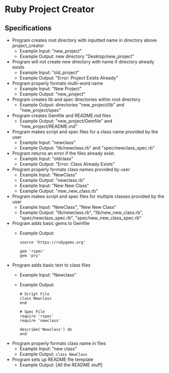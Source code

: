 # Ruby Project Creator

## Specifications

* Program creates root directory with inputted name in directory above project_creator
  * Example Input: "new_project"
  * Example Output: new directory "Desktop/new_project"
* Program will not create new directory with name if directory already exists
  * Example Input: "old_project"
  * Example Output: "Error: Project Exists Already"
* Program properly formats multi-word name
  * Example Input: "New Project"
  * Example Output: "new_project"
* Program creates lib and spec directories within root directory
  * Example Output: directories "new_project/lib" and "new_project/spec"
* Program creates Gemfile and README.md files
  * Example Output: "new_project/Gemfile" and "new_project/README.md"
* Program makes script and spec files for a class name provided by the user
  * Example Input: "newclass"
  * Example Output: "lib/newclass.rb" and "spec/newclass_spec.rb"
* Program returns an error if the files already exist.
  * Example Input: "oldclass"
  * Example Output: "Error: Class Already Exists"
* Program properly formats class names provided by user
  * Example Input: "NewClass"
  * Example Output: "newclass.rb"
  * Example Input: "New New Class"
  * Example Output: "new_new_class.rb"
* Program makes script and spec files for multiple classes provided by the user
  * Example Input: "NewClass", "New New Class"
  * Example Output: "lib/newclass.rb", "lib/new_new_class.rb", "spec/newclass_spec.rb", "spec/new_new_class_spec.rb"
* Program adds basic gems to Gemfile
  * Example Output:

        source 'https://rubygems.org'

        gem 'rspec'
        gem 'pry'
* Program adds basic text to class files
  * Example Input: "Newclass"
  * Example Output:

        # Script File
        class Newclass
        end

        # Spec File
        require 'rspec'
        require 'newclass'

        describe('Newclass') do
        end
* Program properly formats class name in files
  * Example Input: "new class"
  * Example Output: ```class NewClass```
* Program sets up README file template
  * Example Output: [All the README stuff]

